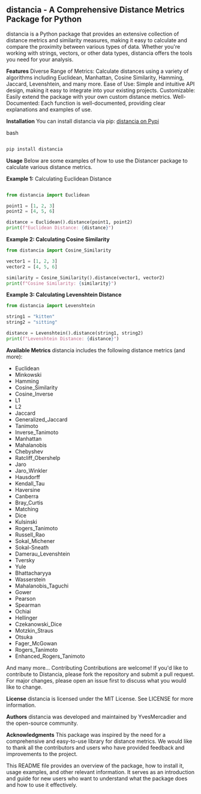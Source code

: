 ## **distancia** - A Comprehensive Distance Metrics Package for Python

distancia is a Python package that provides an extensive collection of distance metrics and similarity measures, making it easy to calculate and compare the proximity between various types of data. Whether you're working with strings, vectors, or other data types, distancia offers the tools you need for your analysis.

**Features**
Diverse Range of Metrics: Calculate distances using a variety of algorithms including Euclidean, Manhattan, Cosine Similarity, Hamming, Jaccard, Levenshtein, and many more.
Ease of Use: Simple and intuitive API design, making it easy to integrate into your existing projects.
Customizable: Easily extend the package with your own custom distance metrics.
Well-Documented: Each function is well-documented, providing clear explanations and examples of use.

**Installation**
You can install distancia via pip:
[distancia on Pypi](https://pypi.org/project/distancia/)


bash

```bash

pip install distancia
```

**Usage**
Below are some examples of how to use the Distancer package to calculate various distance metrics.

**Example 1:** Calculating Euclidean Distance

```python

from distancia import Euclidean

point1 = [1, 2, 3]
point2 = [4, 5, 6]

distance = Euclidean().distance(point1, point2)
print(f"Euclidean Distance: {distance}")
```

**Example 2: Calculating Cosine Similarity**

```python
from distancia import Cosine_Similarity

vector1 = [1, 2, 3]
vector2 = [4, 5, 6]

similarity = Cosine_Similarity().distance(vector1, vector2)
print(f"Cosine Similarity: {similarity}")
```

**Example 3: Calculating Levenshtein Distance**

```python
from distancia import Levenshtein

string1 = "kitten"
string2 = "sitting"

distance = Levenshtein().distance(string1, string2)
print(f"Levenshtein Distance: {distance}")
```

**Available Metrics**
distancia includes the following distance metrics (and more):

* Euclidean
* Minkowski
* Hamming
* Cosine_Similarity 
* Cosine_Inverse 
* L1 
* L2 
* Jaccard 
* Generalized_Jaccard 
* Tanimoto 
* Inverse_Tanimoto 
* Manhattan 
* Mahalanobis 
* Chebyshev 
* Ratcliff_Obershelp 
* Jaro 
* Jaro_Winkler 
* Hausdorff 
* Kendall_Tau
* Haversine 
* Canberra 
* Bray_Curtis 
* Matching 
* Dice 
* Kulsinski 
* Rogers_Tanimoto 
* Russell_Rao 
* Sokal_Michener 
* Sokal-Sneath 
* Damerau_Levenshtein 
* Tversky 
* Yule 
* Bhattacharyya 
* Wasserstein 
* Mahalanobis_Taguchi 
* Gower 
* Pearson 
* Spearman 
* Ochiai 
* Hellinger 
* Czekanowski_Dice 
* Motzkin_Straus 
* Otsuka 
* Fager_McGowan 
* Rogers_Tanimoto 
* Enhanced_Rogers_Tanimoto 


And many more...
Contributing
Contributions are welcome! If you'd like to contribute to Distancia, please fork the repository and submit a pull request. For major changes, please open an issue first to discuss what you would like to change.

**License**
distancia is licensed under the MIT License. See LICENSE for more information.

**Authors**
distancia was developed and maintained by YvesMercadier and the open-source community.

**Acknowledgments**
This package was inspired by the need for a comprehensive and easy-to-use library for distance metrics. We would like to thank all the contributors and users who have provided feedback and improvements to the project.

This README file provides an overview of the package, how to install it, usage examples, and other relevant information. It serves as an introduction and guide for new users who want to understand what the package does and how to use it effectively.
